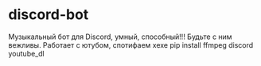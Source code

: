 # discord-bot
Музыкальный бот для Discord, умный, способный!!!
Будьте с ним вежливы.
Работает с ютубом, спотифаем хехе
pip install ffmpeg discord youtube_dl
